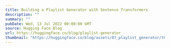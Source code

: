 ```yaml
---
title: Building a Playlist Generator with Sentence Transformers
description: ""
summary: ""
pubDate: Wed, 13 Jul 2022 00:00:00 GMT
source: Hugging Face Blog
url: https://huggingface.co/blog/playlist-generator
thumbnail: "https://huggingface.co/blog/assets/87_playlist_generator/thumbnail.png"
---
```


